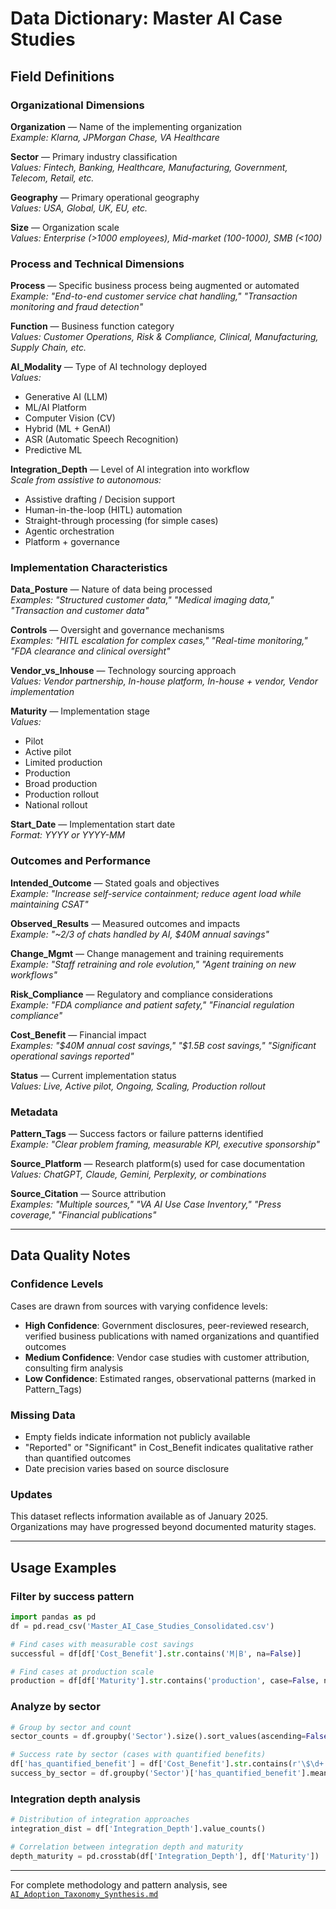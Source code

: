 # Data Dictionary: Master AI Case Studies

## Field Definitions

### Organizational Dimensions

**Organization** — Name of the implementing organization  
*Example: Klarna, JPMorgan Chase, VA Healthcare*

**Sector** — Primary industry classification  
*Values: Fintech, Banking, Healthcare, Manufacturing, Government, Telecom, Retail, etc.*

**Geography** — Primary operational geography  
*Values: USA, Global, UK, EU, etc.*

**Size** — Organization scale  
*Values: Enterprise (>1000 employees), Mid-market (100-1000), SMB (<100)*

### Process and Technical Dimensions

**Process** — Specific business process being augmented or automated  
*Example: "End-to-end customer service chat handling," "Transaction monitoring and fraud detection"*

**Function** — Business function category  
*Values: Customer Operations, Risk & Compliance, Clinical, Manufacturing, Supply Chain, etc.*

**AI_Modality** — Type of AI technology deployed  
*Values:*
- Generative AI (LLM)
- ML/AI Platform
- Computer Vision (CV)
- Hybrid (ML + GenAI)
- ASR (Automatic Speech Recognition)
- Predictive ML

**Integration_Depth** — Level of AI integration into workflow  
*Scale from assistive to autonomous:*
- Assistive drafting / Decision support
- Human-in-the-loop (HITL) automation
- Straight-through processing (for simple cases)
- Agentic orchestration
- Platform + governance

### Implementation Characteristics

**Data_Posture** — Nature of data being processed  
*Examples: "Structured customer data," "Medical imaging data," "Transaction and customer data"*

**Controls** — Oversight and governance mechanisms  
*Examples: "HITL escalation for complex cases," "Real-time monitoring," "FDA clearance and clinical oversight"*

**Vendor_vs_Inhouse** — Technology sourcing approach  
*Values: Vendor partnership, In-house platform, In-house + vendor, Vendor implementation*

**Maturity** — Implementation stage  
*Values:*
- Pilot
- Active pilot
- Limited production
- Production
- Broad production
- Production rollout
- National rollout

**Start_Date** — Implementation start date  
*Format: YYYY or YYYY-MM*

### Outcomes and Performance

**Intended_Outcome** — Stated goals and objectives  
*Example: "Increase self-service containment; reduce agent load while maintaining CSAT"*

**Observed_Results** — Measured outcomes and impacts  
*Example: "~2/3 of chats handled by AI, $40M annual savings"*

**Change_Mgmt** — Change management and training requirements  
*Example: "Staff retraining and role evolution," "Agent training on new workflows"*

**Risk_Compliance** — Regulatory and compliance considerations  
*Example: "FDA compliance and patient safety," "Financial regulation compliance"*

**Cost_Benefit** — Financial impact  
*Examples: "$40M annual cost savings," "$1.5B cost savings," "Significant operational savings reported"*

**Status** — Current implementation status  
*Values: Live, Active pilot, Ongoing, Scaling, Production rollout*

### Metadata

**Pattern_Tags** — Success factors or failure patterns identified  
*Example: "Clear problem framing, measurable KPI, executive sponsorship"*

**Source_Platform** — Research platform(s) used for case documentation  
*Values: ChatGPT, Claude, Gemini, Perplexity, or combinations*

**Source_Citation** — Source attribution  
*Examples: "Multiple sources," "VA AI Use Case Inventory," "Press coverage," "Financial publications"*

---

## Data Quality Notes

### Confidence Levels

Cases are drawn from sources with varying confidence levels:

- **High Confidence**: Government disclosures, peer-reviewed research, verified business publications with named organizations and quantified outcomes
- **Medium Confidence**: Vendor case studies with customer attribution, consulting firm analysis
- **Low Confidence**: Estimated ranges, observational patterns (marked in Pattern_Tags)

### Missing Data

- Empty fields indicate information not publicly available
- "Reported" or "Significant" in Cost_Benefit indicates qualitative rather than quantified outcomes
- Date precision varies based on source disclosure

### Updates

This dataset reflects information available as of January 2025. Organizations may have progressed beyond documented maturity stages.

---

## Usage Examples

### Filter by success pattern
```python
import pandas as pd
df = pd.read_csv('Master_AI_Case_Studies_Consolidated.csv')

# Find cases with measurable cost savings
successful = df[df['Cost_Benefit'].str.contains('M|B', na=False)]

# Find cases at production scale
production = df[df['Maturity'].str.contains('production', case=False, na=False)]
```

### Analyze by sector
```python
# Group by sector and count
sector_counts = df.groupby('Sector').size().sort_values(ascending=False)

# Success rate by sector (cases with quantified benefits)
df['has_quantified_benefit'] = df['Cost_Benefit'].str.contains(r'\$\d+', na=False)
success_by_sector = df.groupby('Sector')['has_quantified_benefit'].mean()
```

### Integration depth analysis
```python
# Distribution of integration approaches
integration_dist = df['Integration_Depth'].value_counts()

# Correlation between integration depth and maturity
depth_maturity = pd.crosstab(df['Integration_Depth'], df['Maturity'])
```

---

For complete methodology and pattern analysis, see [`AI_Adoption_Taxonomy_Synthesis.md`](../analysis/AI_Adoption_Taxonomy_Synthesis.md)
